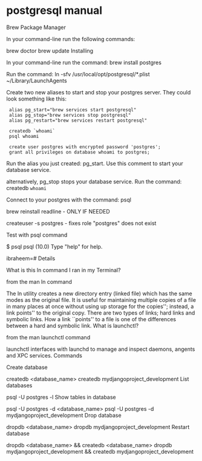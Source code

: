 # postgresql manual

Brew Package Manager

In your command-line run the following commands:

brew doctor
brew update
Installing

In your command-line run the command: brew install postgres

Run the command: ln -sfv /usr/local/opt/postgresql/*.plist ~/Library/LaunchAgents

Create two new aliases to start and stop your postgres server. They could look something like this:

     alias pg_start="brew services start postgresql"
     alias pg_stop="brew services stop postgresql"
     alias pg_restart="brew services restart postgresql"
     
     createdb `whoami`
     psql whoami
     
     create user postgres with encrypted password 'postgres';
     grant all privileges on database whoami to postgres;

Run the alias you just created: pg_start. Use this comment to start your database service.

alternatively, pg_stop stops your database service.
Run the command: createdb `whoami`

Connect to your postgres with the command: psql

brew reinstall readline - ONLY IF NEEDED

createuser -s postgres - fixes role "postgres" does not exist

Test with psql command

$ psql
psql (10.0)
Type "help" for help.

ibraheem=# 
Details

What is this ln command I ran in my Terminal?

from the man ln command

The ln utility creates a new directory entry (linked file) which has the same modes as the original file. It is useful for maintaining multiple copies of a file in many places at once without using up storage for the copies''; instead, a link points'' to the original copy. There are two types of links; hard links and symbolic links. How a link ``points'' to a file is one of the differences between a hard and symbolic link.
What is launchctl?

from the man launchctl command

launchctl interfaces with launchd to manage and inspect daemons, angents and XPC services.
Commands

Create database

createdb <database_name>
createdb mydjangoproject_development
List databases

psql -U postgres -l
Show tables in database

psql -U postgres -d <database_name>
psql -U postgres -d mydjangoproject_development
Drop database

dropdb <database_name>
dropdb mydjangoproject_development
Restart database

dropdb <database_name> && createdb <database_name>
dropdb mydjangoproject_development && createdb mydjangoproject_development
